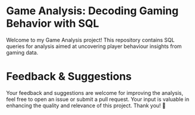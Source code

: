 # Game Analysis: Decoding Gaming Behavior with SQL
Welcome to my Game Analysis project! This repository contains SQL queries for analysis aimed at uncovering player behaviour insights from gaming data.


# Feedback & Suggestions
Your feedback and suggestions are welcome for improving the analysis, feel free to open an issue or submit a pull request. Your input is valuable in enhancing the quality and relevance of this project.
Thank you! 🤩
